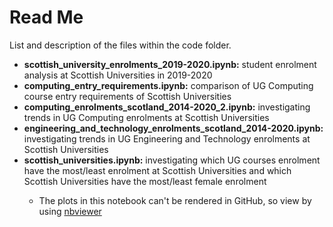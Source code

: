 # Read Me

List and description of the files within the code folder.

<ul>
  <li><b>scottish_university_enrolments_2019-2020.ipynb:</b> student enrolment analysis at Scottish Universities in 2019-2020</li>
  <li><b>computing_entry_requirements.ipynb:</b> comparison of UG Computing course entry requirements of Scottish Universities</li>
  <li><b>computing_enrolments_scotland_2014-2020_2.ipynb:</b> investigating trends in UG Computing enrolments at Scottish Universities</li>
  <li><b>engineering_and_technology_enrolments_scotland_2014-2020.ipynb:</b> investigating trends in UG Engineering and Technology enrolments at Scottish Universities</li>
  <li><b>scottish_universities.ipynb:</b> investigating which UG courses enrolment have the most/least enrolment at Scottish Universities and which Scottish Universities have the most/least female enrolment</li>
  <ul>
    <li>The plots in this notebook can't be rendered in GitHub, so view by using <a href="https://nbviewer.jupyter.org/" target="_blank">nbviewer</a></li>
  </ul>
</ul>
